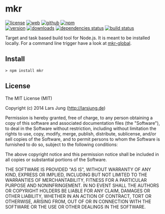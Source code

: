 # mkr

[![license][license-img]][github] [![web][web-img]][web] [![github][github-img]][github] [![npm][npm-img]][npm]  
[![version][npm-v-img]][npm] [![downloads][npm-dm-img]][npm] [![dependencies status][gemnasium-img]][gemnasium] [![build status][travis-img]][travis]

Target and task based build tool for Node.js. It is meant to be installed
locally. For a command line trigger have a look at [mkr-global][mkr-global].


## Install

    > npm install mkr


## License
The MIT License (MIT)

Copyright (c) 2014 Lars Jung (http://larsjung.de)

Permission is hereby granted, free of charge, to any person obtaining a copy
of this software and associated documentation files (the "Software"), to deal
in the Software without restriction, including without limitation the rights
to use, copy, modify, merge, publish, distribute, sublicense, and/or sell
copies of the Software, and to permit persons to whom the Software is
furnished to do so, subject to the following conditions:

The above copyright notice and this permission notice shall be included in
all copies or substantial portions of the Software.

THE SOFTWARE IS PROVIDED "AS IS", WITHOUT WARRANTY OF ANY KIND, EXPRESS OR
IMPLIED, INCLUDING BUT NOT LIMITED TO THE WARRANTIES OF MERCHANTABILITY,
FITNESS FOR A PARTICULAR PURPOSE AND NONINFRINGEMENT. IN NO EVENT SHALL THE
AUTHORS OR COPYRIGHT HOLDERS BE LIABLE FOR ANY CLAIM, DAMAGES OR OTHER
LIABILITY, WHETHER IN AN ACTION OF CONTRACT, TORT OR OTHERWISE, ARISING FROM,
OUT OF OR IN CONNECTION WITH THE SOFTWARE OR THE USE OR OTHER DEALINGS IN
THE SOFTWARE.


[web]: http://larsjung.de/mkr/
[github]: https://github.com/lrsjng/mkr
[npm]: https://www.npmjs.org/package/mkr
[gemnasium]: https://gemnasium.com/lrsjng/mkr
[travis]: https://travis-ci.org/lrsjng/mkr

[license-img]: http://img.shields.io/badge/license-MIT-a0a060.svg?style=flat-square
[web-img]: http://img.shields.io/badge/web-larsjung.de/mkr-a0a060.svg?style=flat-square
[github-img]: http://img.shields.io/badge/github-lrsjng/mkr-a0a060.svg?style=flat-square
[npm-img]: http://img.shields.io/badge/npm-mkr-a0a060.svg?style=flat-square

[npm-v-img]: http://img.shields.io/npm/v/mkr.svg?style=flat-square
[npm-dm-img]: http://img.shields.io/npm/dm/mkr.svg?style=flat-square
[gemnasium-img]: http://img.shields.io/gemnasium/lrsjng/mkr.svg?style=flat-square
[travis-img]: http://img.shields.io/travis/lrsjng/mkr.svg?style=flat-square

[mkr-global]: https://github.com/lrsjng/mkr-global
